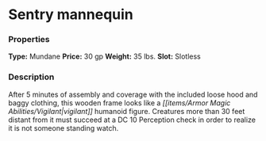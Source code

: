 ﻿---
Title: "Sentry mannequin"
Type: "Mundane"
Price: "30 gp"
Weight: "35 lbs."
Slot: "Slotless"
Description: |
  "After 5 minutes of assembly and coverage with the included loose hood and baggy clothing, this wooden frame looks like a vigilant humanoid figure. Creatures more than 30 feet distant from it must succeed at a DC 10 Perception check in order to realize it is not someone standing watch."
Sources: "['Ultimate Equipment']"
---

# Sentry mannequin

### Properties

**Type:** Mundane **Price:** 30 gp **Weight:** 35 lbs. **Slot:** Slotless

### Description

After 5 minutes of assembly and coverage with the included loose hood and baggy clothing, this wooden frame looks like a _[[items/Armor Magic Abilities/Vigilant|vigilant]]_ humanoid figure. Creatures more than 30 feet distant from it must succeed at a DC 10 Perception check in order to realize it is not someone standing watch.

